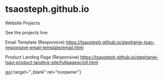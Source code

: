 # tsaosteph.github.io
Website Projects

See the projects live:

Email Template (Responsive)
https://tsaosteph.github.io/stephanie-tsao-responsive-email-template/email.html

Product Landing Page (Responsive)
https://tsaosteph.github.io/stephanie-tsao-product-landing-site/fullpagescroll.html


[go](http://stackoverflow.com){:target="_blank" rel="noopener"}
